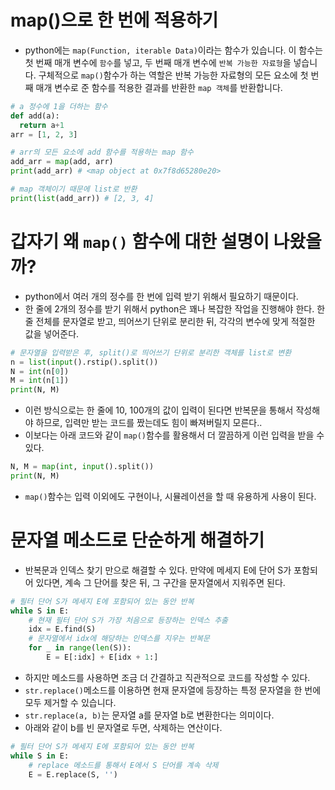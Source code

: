 # map()으로 한 번에 적용하기
- python에는 `map(Function, iterable Data)`이라는 함수가 있습니다. 이 함수는 첫 번째 매개 변수에 `함수`를 넣고, 두 번째 매개 변수에 `반복 가능한 자료형`을 넣습니다. 구체적으로 `map()`함수가 하는 역할은 반복 가능한 자료형의 모든 요소에 첫 번째 매개 변수로 준 함수를 적용한 결과를 반환한 `map 객체`를 반환합니다.

```python
# a 정수에 1을 더하는 함수
def add(a):
  return a+1
arr = [1, 2, 3]

# arr의 모든 요소에 add 함수를 적용하는 map 함수
add_arr = map(add, arr)
print(add_arr) # <map object at 0x7f8d65280e20>

# map 객체이기 때문에 list로 반환
print(list(add_arr)) # [2, 3, 4]
```

# 갑자기 왜 `map()` 함수에 대한 설명이 나왔을까?
- python에서 여러 개의 정수를 한 번에 입력 받기 위해서 필요하기 때문이다.
- 한 줄에 2개의 정수를 받기 위해서 python은 꽤나 복잡한 작업을 진행해야 한다. 한 줄 전체를 문자열로 받고, 띄어쓰기 단위로 분리한 뒤, 각각의 변수에 맞게 적절한 값을 넣어준다.

```python
# 문자열을 입력받은 후, split()로 띄어쓰기 단위로 분리한 객체를 list로 변환
n = list(input().rstip().split())
N = int(n[0])
M = int(n[1])
print(N, M)
```

- 이런 방식으로는 한 줄에 10, 100개의 값이 입력이 된다면 반복문을 통해서 작성해야 하므로, 입력만 받는 코드를 짰는데도 힘이 빠져버릴지 모른다..
- 이보다는 아래 코드와 같이 `map()`함수를 활용해서 더 깔끔하게 이런 입력을 받을 수 있다.

```python
N, M = map(int, input().split())
print(N, M)
```
- `map()`함수는 입력 이외에도 구현이나, 시뮬레이션을 할 때 유용하게 사용이 된다.

# 문자열 메소드로 단순하게 해결하기
- 반복문과 인덱스 찾기 만으로 해결할 수 있다. 만약에 메세지 E에 단어 S가 포함되어 있다면, 계속 그 단어를 찾은 뒤, 그 구간을 문자열에서 지워주면 된다.

```python
# 필터 단어 S가 메세지 E에 포함되어 있는 동안 반복
while S in E:
    # 현재 필터 단어 S가 가장 처음으로 등장하는 인덱스 추출
    idx = E.find(S)
    # 문자열에서 idx에 해당하는 인덱스를 지우는 반복문
    for _ in range(len(S)):
        E = E[:idx] + E[idx + 1:]
```
- 하지만 메소드를 사용하면 조금 더 간결하고 직관적으로 코드를 작성할 수 있다.
- `str.replace()`메소드를 이용하면 현재 문자열에 등장하는 특정 문자열을 한 번에 모두 제거할 수 있습니다.
- `str.replace(a, b)`는 문자열 a를 문자열 b로 변환한다는 의미이다.
- 아래와 같이 b를 빈 문자열로 두면, 삭제하는 연산이다.

```python
# 필터 단어 S가 메세지 E에 포함되어 있는 동안 반복
while S in E:
    # replace 메소드를 통해서 E에서 S 단어를 계속 삭제
    E = E.replace(S, '')
```